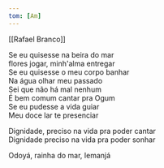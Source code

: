 ```yaml
---
tom: [Am]
---
```


[[Rafael Branco]]

Se eu quisesse na beira do mar  
flores jogar, minh'alma entregar  
Se eu quisesse o meu corpo banhar  
Na água olhar meu passado  
Sei que não há mal nenhum  
É bem comum cantar pra Ogum  
Se eu pudesse a vida guiar  
Meu doce lar te presenciar  

Dignidade, preciso na vida pra poder cantar  
Dignidade preciso na vida pra poder sonhar  

Odoyá, rainha do mar, Iemanjá